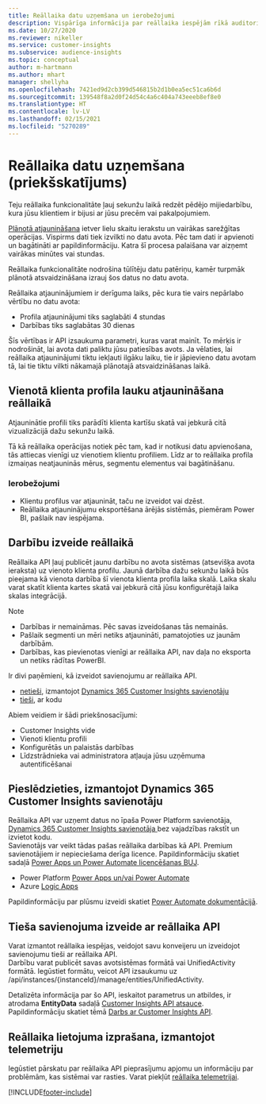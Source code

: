 ```yaml
---
title: Reāllaika datu uzņemšana un ierobežojumi
description: Vispārīga informācija par reāllaika iespējām rīkā auditorijas ieskati.
ms.date: 10/27/2020
ms.reviewer: nikeller
ms.service: customer-insights
ms.subservice: audience-insights
ms.topic: conceptual
author: m-hartmann
ms.author: mhart
manager: shellyha
ms.openlocfilehash: 7421ed9d2cb399d546815b2d1b0ea5ec51ca6b6d
ms.sourcegitcommit: 139548f8a2d0f24d54c4a6c404a743eeeb8ef8e0
ms.translationtype: HT
ms.contentlocale: lv-LV
ms.lasthandoff: 02/15/2021
ms.locfileid: "5270289"
---
```

# <a name="real-time-data-ingestion-preview"></a>Reāllaika datu uzņemšana (priekšskatījums)

Teju reāllaika funkcionalitāte ļauj sekunžu laikā redzēt pēdējo mijiedarbību, kura jūsu klientiem ir bijusi ar jūsu precēm vai pakalpojumiem.

[Plānotā atjaunināšana](system.md#schedule-tab) ietver lielu skaitu ierakstu un vairākas sarežģītas operācijas. Vispirms dati tiek izvilkti no datu avota. Pēc tam dati ir apvienoti un bagātināti ar papildinformāciju. Katra šī procesa palaišana var aizņemt vairākas minūtes vai stundas.

Reāllaika funkcionalitāte nodrošina tūlītēju datu patēriņu, kamēr turpmāk plānotā atsvaidzināšana izrauj šos datus no datu avota.

Reāllaika atjauninājumiem ir derīguma laiks, pēc kura tie vairs nepārlabo vērtību no datu avota:

- Profila atjauninājumi tiks saglabāti 4 stundas
- Darbības tiks saglabātas 30 dienas

Šīs vērtības ir API izsaukuma parametri, kuras varat mainīt. To mērķis ir nodrošināt, lai avota dati paliktu jūsu patiesības avots. Ja vēlaties, lai reāllaika atjauninājumi tiktu iekļauti ilgāku laiku, tie ir jāpievieno datu avotam tā, lai tie tiktu vilkti nākamajā plānotajā atsvaidzināšanas laikā.

## <a name="real-time-update-of-the-unified-customer-profile-fields"></a>Vienotā klienta profila lauku atjaunināšana reāllaikā

Atjauninātie profili tiks parādīti klienta kartīšu skatā vai jebkurā citā vizualizācijā dažu sekunžu laikā.

Tā kā reāllaika operācijas notiek pēc tam, kad ir notikusi datu apvienošana, tās attiecas vienīgi uz vienotiem klientu profiliem. Līdz ar to reāllaika profila izmaiņas neatjauninās mērus, segmentu elementus vai bagātināšanu.

### <a name="limitations"></a>Ierobežojumi

- Klientu profilus var atjaunināt, taču ne izveidot vai dzēst.
- Reāllaika atjauninājumu eksportēšana ārējās sistēmās, piemēram Power BI, pašlaik nav iespējama.

## <a name="real-time-creation-of-activities"></a>Darbību izveide reāllaikā

Reāllaika API ļauj publicēt jaunu darbību no avota sistēmas (atsevišķa avota ieraksta) uz vienoto klienta profilu. Jaunā darbība dažu sekunžu laikā būs pieejama kā vienota darbība šī vienota klienta profila laika skalā. Laika skalu varat skatīt klienta kartes skatā vai jebkurā citā jūsu konfigurētajā laika skalas integrācijā.

> [!NOTE]
>
> - Darbības ir nemaināmas. Pēc savas izveidošanas tās nemainās.
> - Pašlaik segmenti un mēri netiks atjaunināti, pamatojoties uz jaunām darbībām.
> - Darbības, kas pievienotas vienīgi ar reāllaika API, nav daļa no eksporta un netiks rādītas PowerBI.

Ir divi paņēmieni, kā izveidot savienojumu ar reāllaika API.

- [netieši](#connect-via-the-dynamics-365-customer-insights-connector), izmantojot [Dynamics 365 Customer Insights savienotāju](https://docs.microsoft.com/connectors/customerinsights/)
- [tieši](#connect-directly-to-the-real-time-api), ar kodu

Abiem veidiem ir šādi priekšnosacījumi:

- Customer Insights vide
- Vienoti klientu profili
- Konfigurētās un palaistās darbības
- Līdzstrādnieka vai administratora atļauja jūsu uzņēmuma autentificēšanai

## <a name="connect-via-the-dynamics-365-customer-insights-connector"></a>Pieslēdzieties, izmantojot Dynamics 365 Customer Insights savienotāju

Reāllaika API var uzņemt datus no īpaša Power Platform savienotāja, [Dynamics 365 Customer Insights savienotāja ](https://docs.microsoft.com/connectors/customerinsights/) bez vajadzības rakstīt un izvietot kodu.    
Savienotājs var veikt tādas pašas reāllaika darbības kā API. Premium savienotājiem ir nepieciešama derīga licence. Papildinformāciju skatiet sadaļā [Power Apps un Power Automate licencēšanas BUJ](https://docs.microsoft.com/power-platform/admin/powerapps-flow-licensing-faq).

- Power Platform [Power Apps un/vai Power Automate](https://docs.microsoft.com/connectors/)
- Azure [Logic Apps](https://docs.microsoft.com/azure/connectors/apis-list)

Papildinformāciju par plūsmu izveidi skatiet [Power Automate dokumentācijā](https://docs.microsoft.com/power-automate/).

## <a name="connect-directly-to-the-real-time-api"></a>Tieša savienojuma izveide ar reāllaika API

Varat izmantot reāllaika iespējas, veidojot savu konveijeru un izveidojot savienojumu tieši ar reāllaika API.    
Darbību varat publicēt savas avotsistēmas formātā vai UnifiedActivity formātā. Iegūstiet formātu, veicot API izsaukumu uz /api/instances/{instanceId}/manage/entities/UnifiedActivity.

Detalizēta informācija par šo API, ieskaitot parametrus un atbildes, ir atrodama **EntityData** sadaļā [Customer Insights API atsauce](https://developer.ci.ai.dynamics.com/api-details#api=CustomerInsights). Papildinformāciju skatiet tēmā [Darbs ar Customer Insights API](apis.md).

## <a name="understand-your-real-time-usage-with-telemetry"></a>Reāllaika lietojuma izprašana, izmantojot telemetriju

Iegūstiet pārskatu par reāllaika API pieprasījumu apjomu un informāciju par problēmām, kas sistēmai var rasties. Varat piekļūt [reāllaika telemetrijai](system.md#api-usage-tab). 


[!INCLUDE[footer-include](../includes/footer-banner.md)]